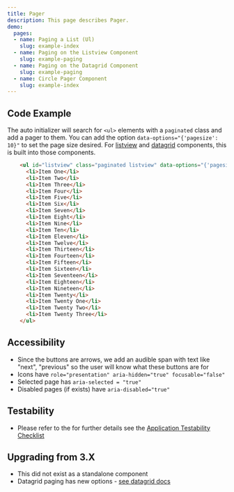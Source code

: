 ```yaml
---
title: Pager
description: This page describes Pager.
demo:
  pages:
  - name: Paging a List (Ul)
    slug: example-index
  - name: Paging on the Listview Component
    slug: example-paging
  - name: Paging on the Datagrid Component
    slug: example-paging
  - name: Circle Pager Component
    slug: example-index
---
```


## Code Example

The auto initializer will search for `<ul>` elements with a `paginated` class and add a pager to them. You can add the option `data-options="{'pagesize': 10}"` to set the page size desired. For [listview](./listview) and [datagrid](./datagrid) components, this is built into those components.

```html
    <ul id="listview" class="paginated listview" data-options="{'pagesize': 10}">
      <li>Item One</li>
      <li>Item Two</li>
      <li>Item Three</li>
      <li>Item Four</li>
      <li>Item Five</li>
      <li>Item Six</li>
      <li>Item Seven</li>
      <li>Item Eight</li>
      <li>Item Nine</li>
      <li>Item Ten</li>
      <li>Item Eleven</li>
      <li>Item Twelve</li>
      <li>Item Thirteen</li>
      <li>Item Fourteen</li>
      <li>Item Fifteen</li>
      <li>Item Sixteen</li>
      <li>Item Seventeen</li>
      <li>Item Eighteen</li>
      <li>Item Nineteen</li>
      <li>Item Twenty</li>
      <li>Item Twenty One</li>
      <li>Item Twenty Two</li>
      <li>Item Twenty Three</li>
    </ul>
```

## Accessibility

- Since the buttons are arrows, we add an audible span with text like "next", "previous" so the user will know what these buttons are for
- Icons have `role="presentation" aria-hidden="true" focusable="false"`
- Selected page has `aria-selected = "true"`
- Disabled pages (if exists) have `aria-disabled="true"`

## Testability

- Please refer to the for further details see the [Application Testability Checklist](https://design.infor.com/resources/application-testability-checklist)

## Upgrading from 3.X

- This did not exist as a standalone component
- Datagrid paging has new options - [see datagrid docs]( ./datagrid)
